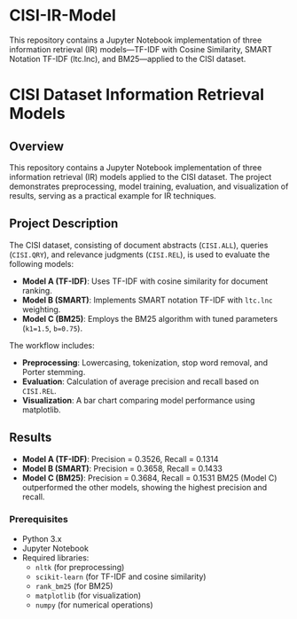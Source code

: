 # CISI-IR-Model
This repository contains a Jupyter Notebook implementation of three information retrieval (IR) models—TF-IDF with Cosine Similarity, SMART Notation TF-IDF (ltc.lnc), and BM25—applied to the CISI dataset.

# CISI Dataset Information Retrieval Models

## Overview
This repository contains a Jupyter Notebook implementation of three information retrieval (IR) models applied to the CISI dataset. The project demonstrates preprocessing, model training, evaluation, and visualization of results, serving as a practical example for IR techniques.

## Project Description
The CISI dataset, consisting of document abstracts (`CISI.ALL`), queries (`CISI.QRY`), and relevance judgments (`CISI.REL`), is used to evaluate the following models:
- **Model A (TF-IDF)**: Uses TF-IDF with cosine similarity for document ranking.
- **Model B (SMART)**: Implements SMART notation TF-IDF with `ltc.lnc` weighting.
- **Model C (BM25)**: Employs the BM25 algorithm with tuned parameters (`k1=1.5`, `b=0.75`).

The workflow includes:
- **Preprocessing**: Lowercasing, tokenization, stop word removal, and Porter stemming.
- **Evaluation**: Calculation of average precision and recall based on `CISI.REL`.
- **Visualization**: A bar chart comparing model performance using matplotlib.

## Results
- **Model A (TF-IDF)**: Precision = 0.3526, Recall = 0.1314
- **Model B (SMART)**: Precision = 0.3658, Recall = 0.1433
- **Model C (BM25)**: Precision = 0.3684, Recall = 0.1531
BM25 (Model C) outperformed the other models, showing the highest precision and recall.

### Prerequisites
- Python 3.x
- Jupyter Notebook
- Required libraries:
  - `nltk` (for preprocessing)
  - `scikit-learn` (for TF-IDF and cosine similarity)
  - `rank_bm25` (for BM25)
  - `matplotlib` (for visualization)
  - `numpy` (for numerical operations)
